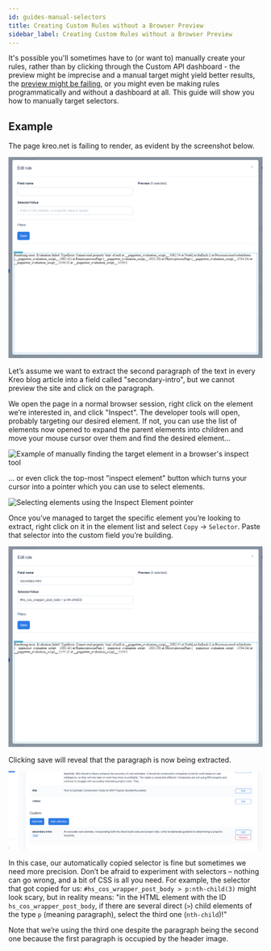 ```yaml
---
id: guides-manual-selectors
title: Creating Custom Rules without a Browser Preview
sidebar_label: Creating Custom Rules without a Browser Preview
---
```


It's possible you'll sometimes have to (or want to) manually create your rules, rather than by clicking through the Custom API dashboard - the preview might be imprecise and a manual target might yield better results, the [preview might be failing](error-missing-preview), or you might even be making rules programmatically and without a dashboard at all. This guide will show you how to manually target selectors.

## Example

The page kreo.net is failing to render, as evident by the screenshot below.

![Kreo.net is failing to preview in Custom API](/img/kreo7.png)

Let’s assume we want to extract the second paragraph of the text in every Kreo blog article into a field called "secondary-intro", but we cannot preview the site and click on the paragraph.

We open the page in a normal browser session, right click on the element we’re interested in, and click "Inspect". The developer tools will open, probably targeting our desired element. If not, you can use the list of elements now opened to expand the parent elements into children and move your mouse cursor over them and find the desired element...

![Example of manually finding the target element in a browser's inspect tool](/img/kreo2.gif)

… or even click the top-most "inspect element" button which turns your cursor into a pointer which you can use to select elements.

![Selecting elements using the Inspect Element pointer](/img/kreo3.gif)

Once you’ve managed to target the specific element you’re looking to extract, right click on it in the element list and select `Copy` -> `Selector`. Paste that selector into the custom field you’re building.

![Pasting the selector into the Custom API field](/img/kreo8.png)

Clicking save will reveal that the paragraph is now being extracted.

![The Custom API now extracts our desired element](/img/kreo9.png)

In this case, our automatically copied selector is fine but sometimes we need more precision. Don’t be afraid to experiment with selectors – nothing can go wrong, and a bit of CSS is all you need. For example, the selector that got copied for us: `#hs_cos_wrapper_post_body > p:nth-child(3)` might look scary, but in reality means: "in the HTML element with the ID `hs_cos_wrapper_post_body`, if there are several direct (`>`) child elements of the type `p` (meaning paragraph), select the third one (`nth-child`)!"

Note that we’re using the third one despite the paragraph being the second one because the first paragraph is occupied by the header image.